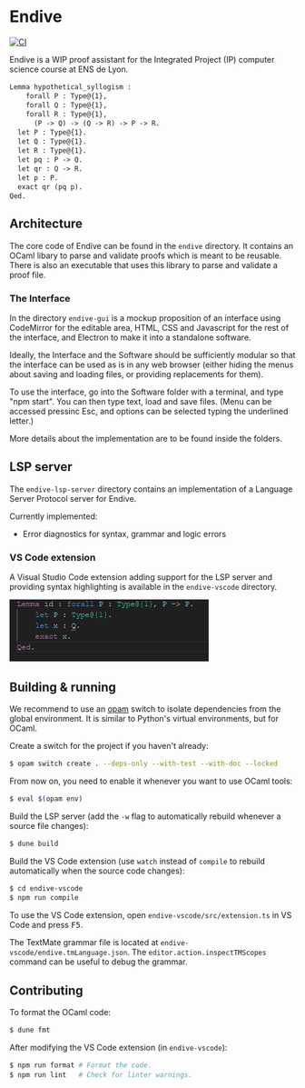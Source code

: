 # Endive

[![CI](https://github.com/ApollineRodary/Endive/actions/workflows/ci.yml/badge.svg)](https://github.com/ApollineRodary/Endive/actions/workflows/ci.yml)

Endive is a WIP proof assistant for the Integrated Project (IP) computer science
course at ENS de Lyon.

```coq
Lemma hypothetical_syllogism :
    forall P : Type@{1},
    forall Q : Type@{1},
    forall R : Type@{1},
      (P -> Q) -> (Q -> R) -> P -> R.
  let P : Type@{1}.
  let Q : Type@{1}.
  let R : Type@{1}.
  let pq : P -> Q.
  let qr : Q -> R.
  let p : P.
  exact qr (pq p).
Qed.
```

## Architecture

The core code of Endive can be found in the `endive` directory. It contains an
OCaml libary to parse and validate proofs which is meant to be reusable. There
is also an executable that uses this library to parse and validate a proof file.

### The Interface

In the directory `endive-gui` is a mockup proposition of an interface using
CodeMirror for the editable area, HTML, CSS and Javascript for the rest of the
interface, and Electron to make it into a standalone software.

Ideally, the Interface and the Software should be sufficiently modular so that
the interface can be used as is in any web browser (either hiding the menus
about saving and loading files, or providing replacements for them).

To use the interface, go into the Software folder with a terminal, and type "npm
start". You can then type text, load and save files. (Menu can be accessed
pressinc Esc, and options can be selected typing the underlined letter.)

More details about the implementation are to be found inside the folders.

## LSP server

The `endive-lsp-server` directory contains an implementation of a Language
Server Protocol server for Endive.

Currently implemented:
- Error diagnostics for syntax, grammar and logic errors

### VS Code extension

A Visual Studio Code extension adding support for the LSP server and providing
syntax highlighting is available in the `endive-vscode` directory.

![Editing an Endive file in VS Code](./endive-vscode/screenshot.png)

## Building & running

We recommend to use an [opam](https://opam.ocaml.org/) switch to isolate
dependencies from the global environment. It is similar to Python's virtual
environments, but for OCaml.

Create a switch for the project if you haven't already:
```sh
$ opam switch create . --deps-only --with-test --with-doc --locked
```

From now on, you need to enable it whenever you want to use OCaml tools:
```sh
$ eval $(opam env)
```

Build the LSP server (add the `-w` flag to automatically rebuild whenever a
source file changes):
```sh
$ dune build
```

Build the VS Code extension (use `watch` instead of `compile` to rebuild
automatically when the source code changes):
```sh
$ cd endive-vscode
$ npm run compile
```

To use the VS Code extension, open `endive-vscode/src/extension.ts` in VS Code
and press <kbd>F5</kbd>.

The TextMate grammar file is located at `endive-vscode/endive.tmLanguage.json`.
The `editor.action.inspectTMScopes` command can be useful to debug the grammar.

## Contributing

To format the OCaml code:
```sh
$ dune fmt
```

After modifying the VS Code extension (in `endive-vscode`):
```sh
$ npm run format # Format the code.
$ npm run lint   # Check for linter warnings.
```
